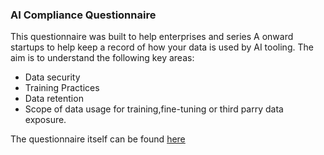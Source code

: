 ### AI Compliance Questionnaire

This questionnaire was built to help enterprises and series A onward startups to help keep a record of how your data is used by AI tooling. The aim is to understand the following key areas:

- Data security
- Training Practices
- Data retention
- Scope of data usage for training,fine-tuning or third parry data exposure.

The questionnaire itself can be found [here](questionnaire.md)

